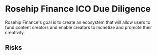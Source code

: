 # Rosehip Finance ICO Due Diligence
Rosehip Finance's goal is to create an ecosystem that will allow users to fund content creators and enable creators to monetize and promote their creativity.
## Risks
